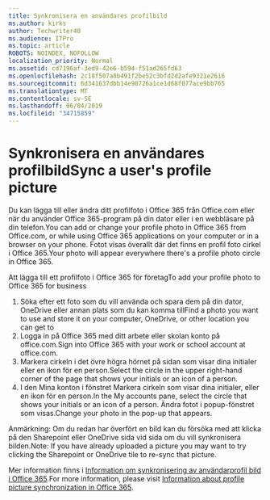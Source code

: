 ```yaml
---
title: Synkronisera en användares profilbild
ms.author: kirks
author: Techwriter40
ms.audience: ITPro
ms.topic: article
ROBOTS: NOINDEX, NOFOLLOW
localization_priority: Normal
ms.assetid: cd7196af-3ed9-42e6-b594-f51ad265fd63
ms.openlocfilehash: 2c18f507a8b491f2be52c3bfd2d2afe9321e2616
ms.sourcegitcommit: 6d341637dbb14e90726a1ce1d68f077ace9bb765
ms.translationtype: MT
ms.contentlocale: sv-SE
ms.lasthandoff: 06/04/2019
ms.locfileid: "34715859"
---
```

# <a name="sync-a-users-profile-picture"></a><span data-ttu-id="6dffe-102">Synkronisera en användares profilbild</span><span class="sxs-lookup"><span data-stu-id="6dffe-102">Sync a user's profile picture</span></span>

<p><span data-ttu-id="6dffe-103">Du kan lägga till eller ändra ditt profilfoto i Office 365 från Office.com eller när du använder Office 365-program på din dator eller i en webbläsare på din telefon.</span><span class="sxs-lookup"><span data-stu-id="6dffe-103">You can add or change your profile photo in Office 365 from Office.com, or while using Office 365 applications on your computer or in a browser on your phone.</span></span> <span data-ttu-id="6dffe-104">Fotot visas överallt där det finns en profil foto cirkel i Office 365.</span><span class="sxs-lookup"><span data-stu-id="6dffe-104">Your photo will appear everywhere there's a profile photo circle in Office 365.</span></span></p> <p><span data-ttu-id="6dffe-105">Att lägga till ett profilfoto i Office 365 för företag</span><span class="sxs-lookup"><span data-stu-id="6dffe-105">To add your profile photo to Office 365 for business</span></span></p> <ol> <li><span data-ttu-id="6dffe-106">Söka efter ett foto som du vill använda och spara dem på din dator, OneDrive eller annan plats som du kan komma till</span><span class="sxs-lookup"><span data-stu-id="6dffe-106">Find a photo you want to use and store it on your computer, OneDrive, or other location you can get to</span></span></li> <li><span data-ttu-id="6dffe-107">Logga in på Office 365 med ditt arbete eller skolan konto på office.com.</span><span class="sxs-lookup"><span data-stu-id="6dffe-107">Sign into Office 365 with your work or school account at office.com.</span></span></li> <li><span data-ttu-id="6dffe-108">Markera cirkeln i det övre högra hörnet på sidan som visar dina initialer eller en ikon för en person.</span><span class="sxs-lookup"><span data-stu-id="6dffe-108">Select the circle in the upper right-hand corner of the page that shows your initials or an icon of a person.</span></span></li> <li><span data-ttu-id="6dffe-109">I den Mina konton i fönstret Markera cirkeln som visar dina initialer, eller en ikon för en person.</span><span class="sxs-lookup"><span data-stu-id="6dffe-109">In the My accounts pane, select the circle that shows your initials or an icon of a person.</span></span> <span data-ttu-id="6dffe-110">Ändra fotot i popup-fönstret som visas.</span><span class="sxs-lookup"><span data-stu-id="6dffe-110">Change your photo in the pop-up that appears.</span></span></li> </ol> <p><span data-ttu-id="6dffe-111">Anmärkning: Om du redan har överfört en bild kan du försöka med att klicka på den Sharepoint eller OneDrive sida vid sida om du vill synkronisera bilden.</span><span class="sxs-lookup"><span data-stu-id="6dffe-111">Note: If you have already uploaded a picture you may want to try clicking the Sharepoint or OneDrive tile to re-sync that picture.</span></span></p> <p><span data-ttu-id="6dffe-112">Mer information finns i <a href="https://support.office.com/en-us/article/information-about-profile-picture-synchronization-in-office-365-20594d76-d054-4af4-a660-401133e3d48a?ui=en-US&amp;rs=en-US&amp;ad=US">Information om synkronisering av användarprofil bild i Office 365</a>.</span><span class="sxs-lookup"><span data-stu-id="6dffe-112">For more information, please visit <a href="https://support.office.com/en-us/article/information-about-profile-picture-synchronization-in-office-365-20594d76-d054-4af4-a660-401133e3d48a?ui=en-US&amp;rs=en-US&amp;ad=US">Information about profile picture synchronization in Office 365</a>.</span></span></p>

